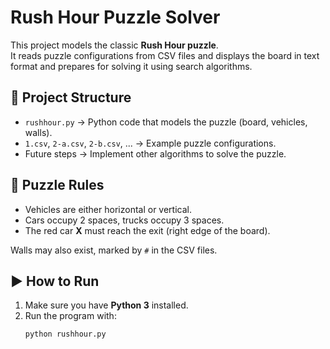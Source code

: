 # Rush Hour Puzzle Solver

This project models the classic **Rush Hour puzzle**.  
It reads puzzle configurations from CSV files and displays the board in text format and prepares for solving it using search algorithms.

## 📌 Project Structure
- `rushhour.py` → Python code that models the puzzle (board, vehicles, walls).
- `1.csv`, `2-a.csv`, `2-b.csv`, ... → Example puzzle configurations.
- Future steps → Implement other algorithms to solve the puzzle.

## 🚗 Puzzle Rules
- Vehicles are either horizontal or vertical.
- Cars occupy 2 spaces, trucks occupy 3 spaces.
- The red car **X** must reach the exit (right edge of the board).

Walls may also exist, marked by `#` in the CSV files.

## ▶️ How to Run
1. Make sure you have **Python 3** installed.
2. Run the program with:
   ```bash
   python rushhour.py
